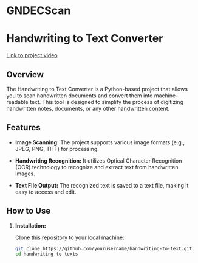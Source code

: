 # GNDECScan

# Handwriting to Text Converter
[Link to project video](https://www.kapwing.com/65d3638e00b050d437d6dfcc/studio/editor/sharing)
## Overview

The Handwriting to Text Converter is a Python-based project that allows you to scan handwritten documents and convert them into machine-readable text. This tool is designed to simplify the process of digitizing handwritten notes, documents, or any other handwritten content.

## Features

- **Image Scanning:** The project supports various image formats (e.g., JPEG, PNG, TIFF) for processing.

- **Handwriting Recognition:** It utilizes Optical Character Recognition (OCR) technology to recognize and extract text from handwritten images.

- **Text File Output:** The recognized text is saved to a text file, making it easy to access and edit.

## How to Use

1. **Installation:**

   Clone this repository to your local machine:

   ```bash
   git clone https://github.com/yourusername/handwriting-to-text.git
   cd handwriting-to-texts

